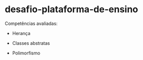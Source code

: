 # desafio-plataforma-de-ensino
Competências avaliadas:
- Herança

- Classes abstratas

- Polimorfismo
